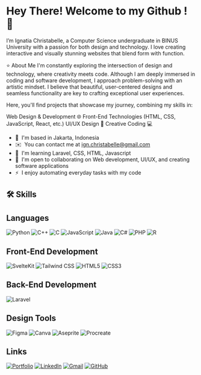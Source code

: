 Hey There! Welcome to my Github ! 🪼 
===========================================

I’m Ignatia Christabelle, a Computer Science undergraduate in BINUS University with a passion for both design and technology. I love creating interactive and visually stunning websites that blend form with function.

⭐️ About Me
I'm constantly exploring the intersection of design and technology, where creativity meets code. Although I am deeply immersed in coding and software development, I approach problem-solving with an artistic mindset. I believe that beautiful, user-centered designs and seamless functionality are key to crafting exceptional user experiences.

Here, you'll find projects that showcase my journey, combining my skills in:

Web Design & Development 🌐
Front-End Technologies (HTML, CSS, JavaScript, React, etc.)
UI/UX Design 🎨
Creative Coding 💻


* 📌  I'm based in Jakarta, Indonesia
* ✉️  You can contact me at [ign.christabelle@gmail.com](mailto:ign.christabelle@gmail.com)
* 🧠  I'm learning Laravel, CSS, HTML, Javascript
* 🤝  I'm open to collaborating on Web development, UI/UX, and creating software applications
* ⚡  I enjoy automating everyday tasks with my code

🛠️ Skills
------------------------------------------------------
  
## Languages
![Python](https://img.shields.io/badge/Python-3776AB?style=for-the-badge&logo=python&logoColor=white)
![C++](https://img.shields.io/badge/C++-00599C?style=for-the-badge&logo=cplusplus&logoColor=white)
![C](https://img.shields.io/badge/C-A8B9CC?style=for-the-badge&logo=c&logoColor=white)
![JavaScript](https://img.shields.io/badge/JavaScript-F7DF1E?style=for-the-badge&logo=javascript&logoColor=black)
![Java](https://img.shields.io/badge/Java-007396?style=for-the-badge&logo=java&logoColor=white)
![C#](https://img.shields.io/badge/C%23-239120?style=for-the-badge&logo=c-sharp&logoColor=white)
![PHP](https://img.shields.io/badge/PHP-777BB4?style=for-the-badge&logo=php&logoColor=white)
![R](https://img.shields.io/badge/R-276DC3?style=for-the-badge&logo=r&logoColor=white)

## Front-End Development
![SvelteKit](https://img.shields.io/badge/SvelteKit-FF3E00?style=for-the-badge&logo=svelte&logoColor=white)
![Tailwind CSS](https://img.shields.io/badge/Tailwind_CSS-06B6D4?style=for-the-badge&logo=tailwindcss&logoColor=white)
![HTML5](https://img.shields.io/badge/HTML5-E34F26?style=for-the-badge&logo=html5&logoColor=white)
![CSS3](https://img.shields.io/badge/CSS3-1572B6?style=for-the-badge&logo=css3&logoColor=white)

## Back-End Development
![Laravel](https://img.shields.io/badge/Laravel-EF4135?style=for-the-badge&logo=laravel&logoColor=white)

## Design Tools
![Figma](https://img.shields.io/badge/Figma-F24E1E?style=for-the-badge&logo=figma&logoColor=white)
![Canva](https://img.shields.io/badge/Canva-00C4CC?style=for-the-badge&logo=canva&logoColor=white)
![Aseprite](https://img.shields.io/badge/Aseprite-FFB61E?style=for-the-badge&logo=aseprite&logoColor=white)
![Procreate](https://img.shields.io/badge/Procreate-8E0C3E?style=for-the-badge&logo=procreate&logoColor=white)

## Links
[![Portfolio](https://img.shields.io/badge/Portfolio-0077B5?style=for-the-badge&logo=github&logoColor=white)](https://www.canva.com/design/DAGg7iNxGww/nux4pKZRwNF50_v83-v1fQ/edit?utm_content=DAGg7iNxGww&utm_campaign=designshare&utm_medium=link2&utm_source=sharebutton)
[![LinkedIn](https://img.shields.io/badge/LinkedIn-0077B5?style=for-the-badge&logo=linkedin&logoColor=white)](https://www.linkedin.com/in/ignatia-christabelle-a-h/)
[![Gmail](https://img.shields.io/badge/Gmail-D14836?style=for-the-badge&logo=gmail&logoColor=white)](mailto:ign.christabelle@gmail.com)
[![GitHub](https://img.shields.io/badge/GitHub-181717?style=for-the-badge&logo=github&logoColor=white)](https://github.com/belle000)



